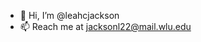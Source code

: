 - 👋 Hi, I’m @leahcjackson
- 📫 Reach me at jacksonl22@mail.wlu.edu

<!---
leahcjackson/leahcjackson is a ✨ special ✨ repository because its `README.md` (this file) appears on your GitHub profile.
You can click the Preview link to take a look at your changes.
--->
